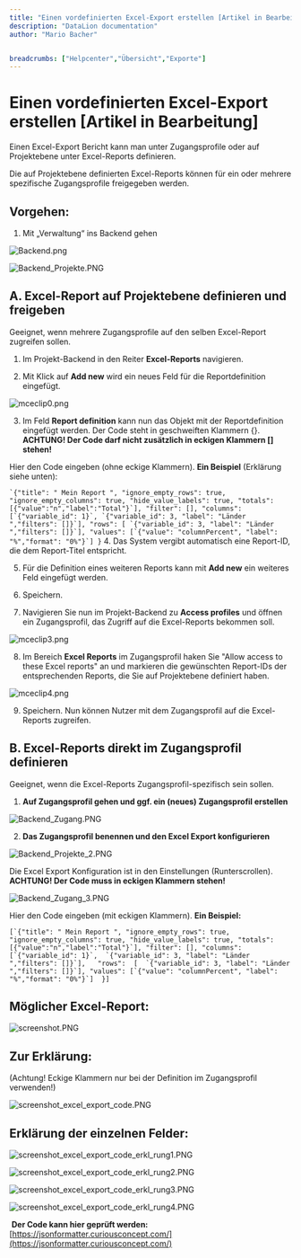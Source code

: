 ```yaml
---
title: "Einen vordefinierten Excel-Export erstellen [Artikel in Bearbeitung]"
description: "DataLion documentation"
author: "Mario Bacher"


breadcrumbs: ["Helpcenter","Übersicht","Exporte"]
---
```


# Einen vordefinierten Excel-Export erstellen [Artikel in Bearbeitung]

Einen Excel-Export Bericht kann man unter Zugangsprofile oder auf Projektebene unter Excel-Reports definieren.

Die auf Projektebene definierten Excel-Reports können für ein oder mehrere spezifische Zugangsprofile freigegeben werden. 

## Vorgehen: 

1.  Mit „Verwaltung“ ins Backend gehen
    

![Backend.png](/img/65863684.png)

![Backend_Projekte.PNG](/img/65863691.png)

## A. Excel-Report auf Projektebene definieren und freigeben

Geeignet, wenn mehrere Zugangsprofile auf den selben Excel-Report zugreifen sollen. 

1.  Im Projekt-Backend in den Reiter **Excel-Reports** navigieren. 
    

2.  Mit Klick auf **Add new** wird ein neues Feld für die Reportdefinition eingefügt. 
    

![mceclip0.png](/img/65863697.png)

3.  Im Feld **Report definition** kann nun das Objekt mit der Reportdefinition eingefügt werden. Der Code steht in geschweiften Klammern {}.  
    **ACHTUNG! Der Code darf nicht zusätzlich in eckigen Klammern [] stehen!**
    

Hier den Code eingeben (ohne eckige Klammern). **Ein Beispiel** (Erklärung siehe unten):

``
`{"title": " Mein Report ", "ignore_empty_rows": true, "ignore_empty_columns": true, "hide_value_labels": true, "totals":[{"value":"n","label":"Total"}`], "filter": [], "columns": [`{"variable_id": 1}`, `{"variable_id": 3, "label": "Länder ","filters": []}`], "rows": [ `{"variable_id": 3, "label": "Länder ","filters": []}`], "values": [`{"value": "columnPercent", "label": "%","format": "0%"}`] }
``
4.  Das System vergibt automatisch eine Report-ID, die dem Report-Titel entspricht. 
    

5.  Für die Definition eines weiteren Reports kann mit **Add new** ein weiteres Feld eingefügt werden.
    

6.  Speichern. 
    

7.  Navigieren Sie nun im Projekt-Backend zu **Access profiles** und öffnen ein Zugangsprofil, das Zugriff auf die Excel-Reports bekommen soll.
    

![mceclip3.png](/img/65863703.png)

8.  Im Bereich **Excel Reports** im Zugangsprofil haken Sie "Allow access to these Excel reports" an und markieren die gewünschten Report-IDs der entsprechenden Reports, die Sie auf Projektebene definiert haben. 
    

![mceclip4.png](/img/65863709.png)

9.  Speichern. Nun können Nutzer mit dem Zugangsprofil auf die Excel-Reports zugreifen. 
    

## B. Excel-Reports direkt im Zugangsprofil definieren

Geeignet, wenn die Excel-Reports Zugangsprofil-spezifisch sein sollen. 

1.  **Auf Zugangsprofil gehen und ggf. ein (neues) Zugangsprofil erstellen**
    

![Backend_Zugang.PNG](/img/65863715.png)

2.  **Das Zugangsprofil benennen und den Excel Export konfigurieren**
    

![Backend_Projekte_2.PNG](/img/65863721.png)

Die Excel Export Konfiguration ist in den Einstellungen (Runterscrollen).  
**ACHTUNG! Der Code muss in eckigen Klammern stehen!** 

![Backend_Zugang_3.PNG](/img/65863727.png)

Hier den Code eingeben (mit eckigen Klammern). **Ein Beispiel:**

``
[`{"title": " Mein Report ", "ignore_empty_rows": true, "ignore_empty_columns": true, "hide_value_labels": true, "totals":[{"value":"n","label":"Total"}`], "filter": [], "columns": [`{"variable_id": 1}`,  `{"variable_id": 3, "label": "Länder ","filters": []}`],   "rows":  [  `{"variable_id": 3, "label": "Länder ","filters": []}`], "values": [`{"value": "columnPercent", "label": "%","format": "0%"}`]  }]
``
## Möglicher Excel-Report: 

![screenshot.PNG](/img/65863733.png)

## Zur Erklärung:

(Achtung! Eckige Klammern nur bei der Definition im Zugangsprofil verwenden!)

![screenshot_excel_export_code.PNG](/img/65863739.png)

## Erklärung der einzelnen Felder:

![screenshot_excel_export_code_erkl_rung1.PNG](/img/65863745.png)

![screenshot_excel_export_code_erkl_rung2.PNG](/img/65863751.png)

![screenshot_excel_export_code_erkl_rung3.PNG](/img/65863757.png)

![screenshot_excel_export_code_erkl_rung4.PNG](/img/65863763.png)

 **Der Code kann hier geprüft werden:** [https://jsonformatter.curiousconcept.com/](https://jsonformatter.curiousconcept.com/)
